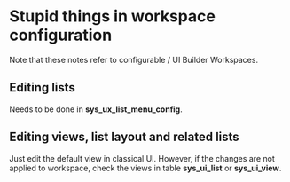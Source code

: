 # Stupid things in workspace configuration 

Note that these notes refer to configurable / UI Builder Workspaces.

## Editing lists

Needs to be done in **sys_ux_list_menu_config**.

## Editing views, list layout and related lists

Just edit the default view in classical UI. However, if the changes are not applied to workspace, check the views in table **sys_ui_list** or **sys_ui_view**.